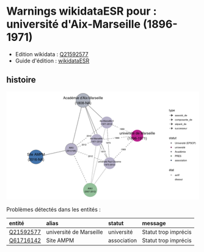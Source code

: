 Warnings wikidataESR pour : université d'Aix-Marseille (1896-1971)
================

- Edition wikidata : [Q21592577](https://www.wikidata.org/wiki/Q21592577)
- Guide d'édition : [wikidataESR](https://github.com/cpesr/wikidataESR/)



## histoire 

![Graphique non généré](https://github.com/cpesr/wikidataESR/blob/master/plots/histoire/Q21592577-histoire.png) 



Problèmes détectés dans les entités :

|entité                                               |alias                   |statut      |message              |
|:----------------------------------------------------|:-----------------------|:-----------|:--------------------|
|[Q21592577](https://www.wikidata.org/wiki/Q21592577) |université de Marseille |université  |Statut trop imprécis |
|[Q61716142](https://www.wikidata.org/wiki/Q61716142) |Site AMPM               |association |Statut trop imprécis |
